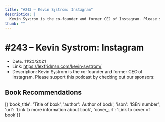 ```yaml
---
title: "#243 – Kevin Systrom: Instagram"
description: |
  Kevin Systrom is the co-founder and former CEO of Instagram. Please support this podcast by checking out our sponsors:"
thumb: ""
---
```


# #243 – Kevin Systrom: Instagram

  - Date: 11/23/2021
  - Link: https://lexfridman.com/kevin-systrom/
  - Description: Kevin Systrom is the co-founder and former CEO of Instagram. Please support this podcast by checking out our sponsors:

## Book Recommendations

[{'book_title': 'Title of book', 'author': 'Author of book', 'isbn': 'ISBN number', 'url': 'Link to more information about book', 'cover_url': 'Link to cover of book'}]